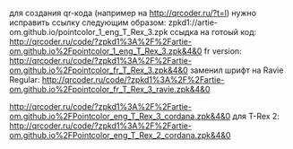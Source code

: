 для создания qr-кода (например на http://qrcoder.ru/?t=l) нужно исправить ссылку следующим образом:
zpkd1://artie-om.github.io/pointcolor_1_eng_T_Rex_3.zpk
ссыдка на готоый код:
http://qrcoder.ru/code/?zpkd1%3A%2F%2Fartie-om.github.io%2Fpointcolor_1_eng_T_Rex_3.zpk&4&0
fr version:
http://qrcoder.ru/code/?zpkd1%3A%2F%2Fartie-om.github.io%2Fpointcolor_fr_T_Rex_3.zpk&4&0
заменил шрифт на Ravie Regular:
http://qrcoder.ru/code/?zpkd1%3A%2F%2Fartie-om.github.io%2Fpointcolor_fr_T_Rex_3_ravie.zpk&4&0

http://qrcoder.ru/code/?zpkd1%3A%2F%2Fartie-om.github.io%2FPointcolor_eng_T_Rex_3_cordana.zpk&4&0
для T-Rex 2:
http://qrcoder.ru/code/?zpkd1%3A%2F%2Fartie-om.github.io%2FPointcolor_eng_T_Rex_2_cordana.zpk&4&0
